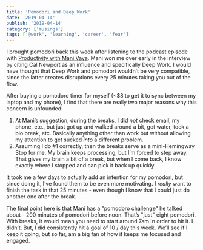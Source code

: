 ```yaml
---
title: 'Pomodori and Deep Work'
date: '2019-04-14'
publish: '2019-04-14'
category: ['musings']
tags: ['@work', 'learning', 'career', 'fear']
---
```


I brought pomodori back this week after listening to the podcast episode with [Productivity with Mani Vaya](https://overcast.fm/+B1THOPAVc). Mani won me over early in the interview by citing Cal Newport as an influence and specifically Deep Work. I would have thought that Deep Work and pomodori wouldn’t be very compatible, since the latter creates disruptions every 25 minutes taking you out of the flow.

After buying a pomodoro timer for myself (~\$8 to get it to sync between my laptop and my phone), I find that there are really two major reasons why this concern is unfounded:

1. At Mani’s suggestion, during the breaks, I did _not_ check email, my phone, etc., but just got up and walked around a bit, got water, took a bio break, etc. Basically anything other than work but without allowing my attention to get sucked _into_ a different problem.
2. Assuming I do #1 correctly, then the breaks serve as a mini-Hemingway Stop for me. My brain keeps processing, but I’m forced to step away. That gives my brain a bit of a break, but when I come back, I know exactly where I stopped and can pick it back up quickly.

It took me a few days to actually add an intention for my pomodori, but since doing it, I’ve found them to be even more motivating. I _really_ want to finish the task in that 25 minutes - even though I know that I could just do another one after the break.

The final point here is that Mani has a "pomodoro challenge" he talked about - 200 minutes of pomodori before noon. That’s "just" eight pomodori. With breaks, it would mean you need to start around 7am in order to hit it. I didn’t. But, I did consistently hit a goal of 10 / day this week. We’ll see if I keep it going, but so far, am a big fan of how it keeps me focused and engaged.
